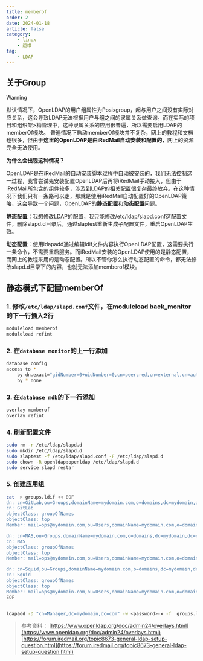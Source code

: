 ```yaml
---
title: memberof
order: 2
date: 2024-01-18
article: false
category:
    - linux
    - 运维
tag:
    - LDAP
---
```

## 关于Group

> [!warning]
>默认情况下，OpenLDAP的用户组属性为Posixgroup，起与用户之间没有实际对应关系，这会导致LDAP无法根据用户与组之间的隶属关系做查询。而在实际的项目和组织架>构管理中，这种隶属关系的应用很普遍，所以需要启用LDAP的memberOf模块。
>普遍情况下启动memberOf模块并不复杂，网上的教程和文档也很多，但由于**这里的OpenLDAP是由iRedMail自动安装和配置的**，网上的资源完全无法使用。

**为什么会出现这种情况？**

OpenLDAP是在iRedMail的自动安装脚本过程中自动被安装的，我们无法控制这一过程，我曾尝试先安装配置OpenLDAP后再将iRedMail手动接入，但由于iRedMail所包含的组件较多，涉及到LDAP的相关配置很复杂最终放弃。在这种情况下我们只有一条路可以走，那就是使用iRedMail自动配置好的OpenLDAP策略，这会导致一个问题，OpenLDAP的**静态配置**和**动态配置**问题。

**静态配置**：我想修改LDAP的配置，我只能修改/etc/ldap/slapd.conf这配置文件，删除slapd.d目录后，通过slaptest重新生成子配置文件，重启OpenLDAP生效。

**动态配置**：使用ldapadd通过编辑ldif文件内容执行OpenLDAP配置，这需要执行一条命令，不需要重启服务。而iRedMail安装的OpenLDAP使用的是静态配置，而网上的教程采用的是动态配置。所以不管你怎么执行动态配置的命令，都无法修改slapd.d目录下的内容，也就无法添加memberof模块。

## 静态模式下配置memberOf

### 1. 修改`/etc/ldap/slapd.conf`文件，在moduleload back\_monitor的下一行插入2行

```bash
moduleload memberof
moduleload refint
```

### 2. 在`database monitor`的上一行添加

```bash
database config
access to *
    by dn.exact="gidNumber=0+uidNumber=0,cn=peercred,cn=external,cn=auth" manage
    by * none
```

### 3. 在`database mdb`的下一行添加

```bash
overlay memberof
overlay refint
```

### 4. 刷新配置文件

```bash
sudo rm -r /etc/ldap/slapd.d
sudo mkdir /etc/ldap/slapd.d
sudo slaptest -f /etc/ldap/slapd.conf -F /etc/ldap/slapd.d
sudo chown -R openldap:openldap /etc/ldap/slapd.d
sudo service slapd restar
```

### 5. 创建应用组

```bash
cat  > groups.ldif << EOF
dn: cn=GitLab,ou=Groups,domainName=mydomain.com,o=domains,dc=mydomain,dc=com
cn: GitLab
objectClass: groupOfNames
objectClass: top
Member: mail=ops@mydomain.com,ou=Users,domainName=mydomain.com,o=domains,dc=mydomain,dc=com

dn: cn=NAS,ou=Groups,domainName=mydomain.com,o=domains,dc=mydomain,dc=com
cn: NAS
objectClass: groupOfNames
objectClass: top
Member: mail=ops@mydomain.com,ou=Users,domainName=mydomain.com,o=domains,dc=mydomain,dc=com

dn: cn=Squid,ou=Groups,domainName=mydomain.com,o=domains,dc=mydomain,dc=com
cn: Squid
objectClass: groupOfNames
objectClass: top
Member: mail=ops@mydomain.com,ou=Users,domainName=mydomain.com,o=domains,dc=mydomain,dc=com
EOF


ldapadd -D "cn=Manager,dc=mydomain,dc=com" -w <password>-x -f  groups.ldif
```

> 参考资料：
> [https://www.openldap.org/doc/admin24/overlays.html](https://www.openldap.org/doc/admin24/overlays.html)
> [https://forum.iredmail.org/topic8673-general-ldap-setup-question.html](https://forum.iredmail.org/topic8673-general-ldap-setup-question.html)

